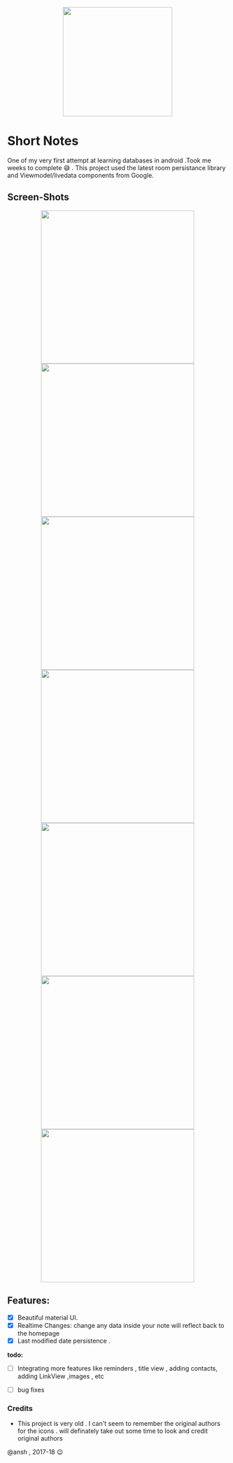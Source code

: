 <P align=center>
<img src="https://github.com/chaostools/ShortNotes/blob/master/app/src/main/ic_launcher-web.png" width="250px" height="250px">
</P>

# Short Notes
One of my very first attempt at learning databases in android .Took me weeks to complete 😅 . This project used the latest room persistance library and Viewmodel/livedata components from Google.
## Screen-Shots

<p align=center>
  <img src="https://github.com/chaostools/ShortNotes/blob/master/ShortNotes/Screenshot_2017-12-28-22-59-18.png" width="350"/>  
  <img src="https://github.com/chaostools/ShortNotes/blob/master/ShortNotes/Screenshot_2017-12-28-22-51-27.png" width="350" />  
  <img src="https://github.com/chaostools/ShortNotes/blob/master/ShortNotes/Screenshot_2017-12-28-22-58-48.png" width="350"/>  
  <img src="https://github.com/chaostools/ShortNotes/blob/master/ShortNotes/Screenshot_2017-12-28-22-59-34.png" width="350" />  
  <img src="https://github.com/chaostools/ShortNotes/blob/master/ShortNotes/Screenshot_2017-12-28-22-51-36.png" width="350"/>  
  <img src="https://github.com/chaostools/ShortNotes/blob/master/ShortNotes/Screenshot_2017-12-28-22-59-23.png" width="350" />  
  <img src="https://github.com/chaostools/ShortNotes/blob/master/ShortNotes/Screenshot_2017-12-28-22-59-49.png" width="350"/> 
  
</p>

## Features:
 * [x] Beautiful material UI.
 * [X] Realtime Changes: change any data inside your note will reflect back to the homepage                    
 * [X] Last modified date persistence .                                                               

 **todo:**

 * [ ] Integrating more features like reminders , title view , adding contacts, adding LinkView ,images , etc
 * [ ] bug fixes
   


### Credits
- This project is very old . I can't seem to remember the original authors for the icons . will definately take out some time to look and credit original authors


@ansh , 2017-18 😉


